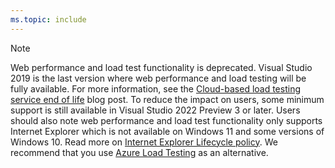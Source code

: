```yaml
---
ms.topic: include
---
```

> [!NOTE]
> Web performance and load test functionality is deprecated. Visual Studio 2019 is the last version where web performance and load testing will be fully available. For more information, see the [Cloud-based load testing service end of life](https://devblogs.microsoft.com/devops/cloud-based-load-testing-service-eol/) blog post. To reduce the impact on users, some minimum support is still available in Visual Studio 2022 Preview 3 or later. Users should also note web performance and load test functionality only supports Internet Explorer which is not available on Windows 11 and some versions of Windows 10. Read more on [Internet Explorer Lifecycle policy](/lifecycle/faq/internet-explorer-microsoft-edge#what-is-the-lifecycle-policy-for-internet-explorer-). We recommend that you use [Azure Load Testing](https://azure.microsoft.com/services/load-testing/) as an alternative.
